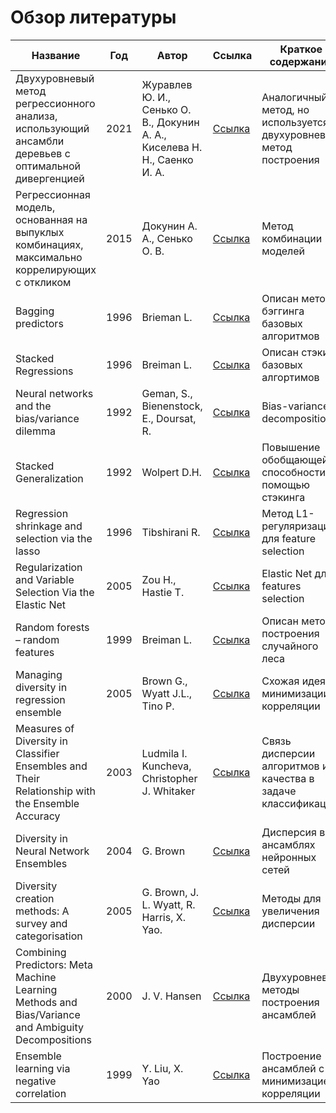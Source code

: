 # Обзор литературы

| Название | Год |Автор | Ссылка | Краткое содержание |
| -------- |---- | ----- | ------ | ---- |
| Двухуровневый метод регрессионного анализа, использующий ансамбли деревьев с оптимальной дивергенцией | 2021 | Журавлев Ю. И., Сенько О. В., Докунин А. А., Киселева Н. Н., Саенко И. А. | [Ссылка](https://www.mathnet.ru/links/6d250414d7dc3fec484ed3c8a8396041/danma192.pdf) | Аналогичный метод, но используется двухуровневый метод построения |
| Регрессионная модель, основанная на выпуклых комбинациях, максимально коррелирующих с откликом | 2015 | Докунин А. А., Сенько О. В. | [Ссылка](https://www.mathnet.ru/links/d572e7e5058c462a83af94c3280ebf81/zvmmf10179.pdf) | Метод комбинации моделей |
| Bagging predictors | 1996 | Brieman L.| [Ссылка](https://link.springer.com/article/10.1007/BF00058655) | Описан метод бэггинга базовых алгоритмов |
| Stacked Regressions | 1996 | Breiman L. | [Ссылка](https://link.springer.com/article/10.1007/BF00117832) | Описан стэкинг базовых алгортимов |
| Neural networks and the bias/variance dilemma | 1992 | Geman, S., Bienenstock, E., Doursat, R. | [Ссылка](http://doursat.free.fr/docs/Geman_Bienenstock_Doursat_1992_bv_NeurComp.pdf) | Bias-variance decomposition |
| Stacked Generalization | 1992 | Wolpert D.H. | [Ссылка](https://www.sciencedirect.com/science/article/abs/pii/S0893608005800231?via%3Dihub) | Повышение обобщающей способности с помощью стэкинга |
| Regression shrinkage and selection via the lasso | 1996 | Tibshirani R. | [Ссылка](https://webdoc.agsci.colostate.edu/koontz/arec-econ535/papers/Tibshirani%20(JRSS-B%201996).pdf) | Метод L1-регуляризации для feature selection |
| Regularization and Variable Selection Via the Elastic Net | 2005 | Zou H., Hastie T. | [Ссылка](https://academic.oup.com/jrsssb/article/67/2/301/7109482) | Elastic Net для features selection |
| Random forests – random features | 1999 | Breiman L. | [Ссылка](https://www.stat.berkeley.edu/~breiman/random-forests.pdf) | Описан метод построения случайного леса |
| Managing diversity in regression ensemble | 2005 | Brown G., Wyatt J.L., Tino P. | [Ссылка](https://dl.acm.org/doi/pdf/10.5555/1046920.1194899) | Схожая идея минимизации корреляции |
| Measures of Diversity in Classifier Ensembles and Their Relationship with the Ensemble Accuracy | 2003 |  Ludmila I. Kuncheva, Christopher J. Whitaker  | [Ссылка](https://link.springer.com/article/10.1023/A:1022859003006) | Связь дисперсии алгоритмов и качества в задаче классификации |
| Diversity in Neural Network Ensembles | 2004 | G. Brown | [Ссылка](https://citeseerx.ist.psu.edu/document?repid=rep1&type=pdf&doi=b2329bfeaff2c9edbe4891ad56e4a4e03ad4fa59) | Дисперсия в ансамблях нейронных сетей |
| Diversity creation methods: A survey and categorisation | 2005 | G. Brown, J. L. Wyatt, R. Harris, X. Yao.  | [Ссылка](https://www.cs.bham.ac.uk/~xin/papers/diversitysurvey.pdf) | Методы для увеличения дисперсии |
| Combining Predictors: Meta Machine Learning Methods and Bias/Variance and Ambiguity Decompositions | 2000 | J. V. Hansen | [Ссылка](https://tidsskrift.dk/daimipb/article/view/7203/6148) | Двухуровневые методы построения ансамблей |
| Ensemble learning via negative correlation | 1999 | Y. Liu, X. Yao | [Ссылка](https://citeseerx.ist.psu.edu/document?repid=rep1&type=pdf&doi=5d903630f3c2bf8bd3f6a2c5a36f988ca6bd41ff) | Построение ансамблей с минимизацией корреляции |
